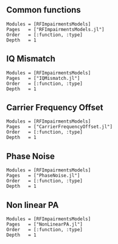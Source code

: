 

## Common functions 

```@autodocs
Modules = [RFImpairmentsModels]
Pages   = ["RFImpairmentsModels.jl"]
Order   = [:function, :type]
Depth	= 1
```


## IQ Mismatch

```@autodocs
Modules = [RFImpairmentsModels]
Pages   = ["IQMismatch.jl"]
Order   = [:function, :type]
Depth	= 1
```

## Carrier Frequency Offset 

```@autodocs
Modules = [RFImpairmentsModels]
Pages   = ["CarrierFrequencyOffset.jl"]
Order   = [:function, :type]
Depth	= 1
```

## Phase Noise

```@autodocs
Modules = [RFImpairmentsModels]
Pages   = ["PhaseNoise.jl"]
Order   = [:function, :type]
Depth	= 1
```

## Non linear PA

```@autodocs
Modules = [RFImpairmentsModels]
Pages   = ["NonLinearPA.jl"]
Order   = [:function, :type]
Depth	= 1
```

